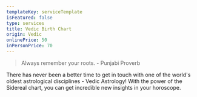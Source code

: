 ```yaml
---
templateKey: serviceTemplate
isFeatured: false
type: services
title: Vedic Birth Chart
origin: Vedic
onlinePrice: 50
inPersonPrice: 70
---
```

> Always remember your roots. - Punjabi Proverb

There has never been a better time to get in touch with one of the world's oldest astrological disciplines - Vedic Astrology! With the power of the Sidereal chart, you can get incredible new insights in your horoscope.
